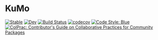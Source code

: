 # KuMo

[![Stable](https://img.shields.io/badge/docs-stable-blue.svg)](https://Azzaare.github.io/KuMo.jl/stable)
[![Dev](https://img.shields.io/badge/docs-dev-blue.svg)](https://Azzaare.github.io/KuMo.jl/dev)
[![Build Status](https://github.com/Azzaare/KuMo.jl/actions/workflows/CI.yml/badge.svg?branch=main)](https://github.com/Azzaare/KuMo.jl/actions/workflows/CI.yml?query=branch%3Amain)
[![codecov](https://codecov.io/gh/Azzaare/KuMo.jl/branch/main/graph/badge.svg?token=rlJUxj3NkP)](https://codecov.io/gh/Azzaare/KuMo.jl)
[![Code Style: Blue](https://img.shields.io/badge/code%20style-blue-4495d1.svg)](https://github.com/invenia/BlueStyle)
[![ColPrac: Contributor's Guide on Collaborative Practices for Community Packages](https://img.shields.io/badge/ColPrac-Contributor's%20Guide-blueviolet)](https://github.com/SciML/ColPrac)
<!-- [![PkgEval](https://JuliaCI.github.io/NanosoldierReports/pkgeval_badges/K/KuMo.svg)](https://JuliaCI.github.io/NanosoldierReports/pkgeval_badges/report.html) -->

<!-- ## Citing

See [`CITATION.bib`](CITATION.bib) for the relevant reference(s). -->